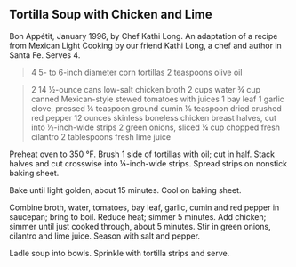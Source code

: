 ## Tortilla Soup with Chicken and Lime

Bon Appétit, January 1996, by Chef Kathi Long.  An adaptation of a recipe from
Mexican Light Cooking by our friend Kathi Long, a chef and author in Santa Fe.
Serves 4.

> 4 5- to 6-inch diameter corn tortillas
> 2 teaspoons olive oil

> 2 14 ½-ounce cans low-salt chicken broth
> 2 cups water
> ¾ cup canned Mexican-style stewed tomatoes with juices
> 1 bay leaf
> 1 garlic clove, pressed
> ¼ teaspoon ground cumin
> ⅛ teaspoon dried crushed red pepper
> 12 ounces skinless boneless chicken breast halves, cut into ½-inch-wide strips
> 2 green onions, sliced
> ¼ cup chopped fresh cilantro
> 2 tablespoons fresh lime juice

Preheat oven to 350 °F. Brush 1 side of tortillas with oil; cut in half. Stack
halves and cut crosswise into ¼-inch-wide strips. Spread strips on nonstick
baking sheet.

Bake until light golden, about 15 minutes. Cool on baking sheet.

Combine broth, water, tomatoes, bay leaf, garlic, cumin and red pepper in
saucepan; bring to boil. Reduce heat; simmer 5 minutes. Add chicken; simmer
until just cooked through, about 5 minutes. Stir in green onions, cilantro and
lime juice. Season with salt and pepper.

Ladle soup into bowls. Sprinkle with tortilla strips and serve.




